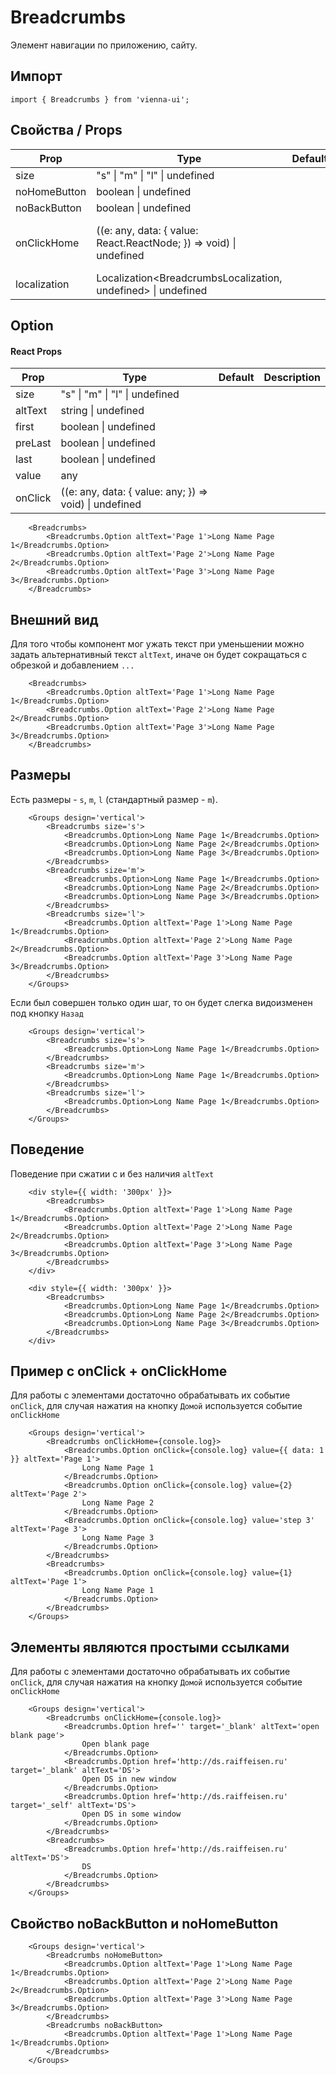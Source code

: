 # Breadcrumbs

Элемент навигации по приложению, сайту.

## Импорт

```
import { Breadcrumbs } from 'vienna-ui';
```

## Свойства / Props

| Prop | Type | Default | Description |
| --- | --- | --- | --- |
| size | "s" \| "m" \| "l" \| undefined |
| noHomeButton | boolean \| undefined |
| noBackButton | boolean \| undefined |
| onClickHome | ((e: any, data: { value: React.ReactNode; }) => void) \| undefined  | | Обработчик нажатия на кнопку "Домой" |
| localization | Localization<BreadcrumbsLocalization, undefined> \| undefined  | | Локализация |

## Option

#### React Props


| Prop | Type | Default | Description |
| --- | --- | --- | --- |
| size | "s" \| "m" \| "l" \| undefined |
| altText | string \| undefined |
| first | boolean \| undefined |
| preLast | boolean \| undefined |
| last | boolean \| undefined |
| value | any |
| onClick | ((e: any, data: { value: any; }) => void) \| undefined |



```
    <Breadcrumbs>
        <Breadcrumbs.Option altText='Page 1'>Long Name Page 1</Breadcrumbs.Option>
        <Breadcrumbs.Option altText='Page 2'>Long Name Page 2</Breadcrumbs.Option>
        <Breadcrumbs.Option altText='Page 3'>Long Name Page 3</Breadcrumbs.Option>
    </Breadcrumbs>
```

## Внешний вид

Для того чтобы компонент мог ужать текст при уменьшении можно задать альтернативный текст `altText`, иначе он будет сокращаться с обрезкой и добавлением `...`

```
    <Breadcrumbs>
        <Breadcrumbs.Option altText='Page 1'>Long Name Page 1</Breadcrumbs.Option>
        <Breadcrumbs.Option altText='Page 2'>Long Name Page 2</Breadcrumbs.Option>
        <Breadcrumbs.Option altText='Page 3'>Long Name Page 3</Breadcrumbs.Option>
    </Breadcrumbs>
```


## Размеры

Есть размеры - `s`, `m`, `l` (cтандартный размер - `m`).

```
    <Groups design='vertical'>
        <Breadcrumbs size='s'>
            <Breadcrumbs.Option>Long Name Page 1</Breadcrumbs.Option>
            <Breadcrumbs.Option>Long Name Page 2</Breadcrumbs.Option>
            <Breadcrumbs.Option>Long Name Page 3</Breadcrumbs.Option>
        </Breadcrumbs>
        <Breadcrumbs size='m'>
            <Breadcrumbs.Option>Long Name Page 1</Breadcrumbs.Option>
            <Breadcrumbs.Option>Long Name Page 2</Breadcrumbs.Option>
            <Breadcrumbs.Option>Long Name Page 3</Breadcrumbs.Option>
        </Breadcrumbs>
        <Breadcrumbs size='l'>
            <Breadcrumbs.Option altText='Page 1'>Long Name Page 1</Breadcrumbs.Option>
            <Breadcrumbs.Option altText='Page 2'>Long Name Page 2</Breadcrumbs.Option>
            <Breadcrumbs.Option altText='Page 3'>Long Name Page 3</Breadcrumbs.Option>
        </Breadcrumbs>
    </Groups>
```

Если был совершен только один шаг, то он будет слегка видоизменен под кнопку `Назад`

```
    <Groups design='vertical'>
        <Breadcrumbs size='s'>
            <Breadcrumbs.Option>Long Name Page 1</Breadcrumbs.Option>
        </Breadcrumbs>
        <Breadcrumbs size='m'>
            <Breadcrumbs.Option>Long Name Page 1</Breadcrumbs.Option>
        </Breadcrumbs>
        <Breadcrumbs size='l'>
            <Breadcrumbs.Option>Long Name Page 1</Breadcrumbs.Option>
        </Breadcrumbs>
    </Groups>
```


## Поведение

Поведение при сжатии с и без наличия `altText`

```
    <div style={{ width: '300px' }}>
        <Breadcrumbs>
            <Breadcrumbs.Option altText='Page 1'>Long Name Page 1</Breadcrumbs.Option>
            <Breadcrumbs.Option altText='Page 2'>Long Name Page 2</Breadcrumbs.Option>
            <Breadcrumbs.Option altText='Page 3'>Long Name Page 3</Breadcrumbs.Option>
        </Breadcrumbs>
    </div>
```

```
    <div style={{ width: '300px' }}>
        <Breadcrumbs>
            <Breadcrumbs.Option>Long Name Page 1</Breadcrumbs.Option>
            <Breadcrumbs.Option>Long Name Page 2</Breadcrumbs.Option>
            <Breadcrumbs.Option>Long Name Page 3</Breadcrumbs.Option>
        </Breadcrumbs>
    </div>
```

## Пример с onClick + onClickHome

Для работы с элементами достаточно обрабатывать их событие `onClick`, для случая нажатия на кнопку `Домой` используется событие `onClickHome`

```
    <Groups design='vertical'>
        <Breadcrumbs onClickHome={console.log}>
            <Breadcrumbs.Option onClick={console.log} value={{ data: 1 }} altText='Page 1'>
                Long Name Page 1
            </Breadcrumbs.Option>
            <Breadcrumbs.Option onClick={console.log} value={2} altText='Page 2'>
                Long Name Page 2
            </Breadcrumbs.Option>
            <Breadcrumbs.Option onClick={console.log} value='step 3' altText='Page 3'>
                Long Name Page 3
            </Breadcrumbs.Option>
        </Breadcrumbs>
        <Breadcrumbs>
            <Breadcrumbs.Option onClick={console.log} value={1} altText='Page 1'>
                Long Name Page 1
            </Breadcrumbs.Option>
        </Breadcrumbs>
    </Groups>
```

## Элементы являются простыми ссылками

Для работы с элементами достаточно обрабатывать их событие `onClick`, для случая нажатия на кнопку `Домой` используется событие `onClickHome`

```
    <Groups design='vertical'>
        <Breadcrumbs onClickHome={console.log}>
            <Breadcrumbs.Option href='' target='_blank' altText='open blank page'>
                Open blank page
            </Breadcrumbs.Option>
            <Breadcrumbs.Option href='http://ds.raiffeisen.ru' target='_blank' altText='DS'>
                Open DS in new window
            </Breadcrumbs.Option>
            <Breadcrumbs.Option href='http://ds.raiffeisen.ru' target='_self' altText='DS'>
                Open DS in some window
            </Breadcrumbs.Option>
        </Breadcrumbs>
        <Breadcrumbs>
            <Breadcrumbs.Option href='http://ds.raiffeisen.ru' altText='DS'>
                DS
            </Breadcrumbs.Option>
        </Breadcrumbs>
    </Groups>
```

## Свойство noBackButton и noHomeButton

```
    <Groups design='vertical'>
        <Breadcrumbs noHomeButton>
            <Breadcrumbs.Option altText='Page 1'>Long Name Page 1</Breadcrumbs.Option>
            <Breadcrumbs.Option altText='Page 2'>Long Name Page 2</Breadcrumbs.Option>
            <Breadcrumbs.Option altText='Page 3'>Long Name Page 3</Breadcrumbs.Option>
        </Breadcrumbs>
        <Breadcrumbs noBackButton>
            <Breadcrumbs.Option altText='Page 1'>Long Name Page 1</Breadcrumbs.Option>
        </Breadcrumbs>
    </Groups>
```